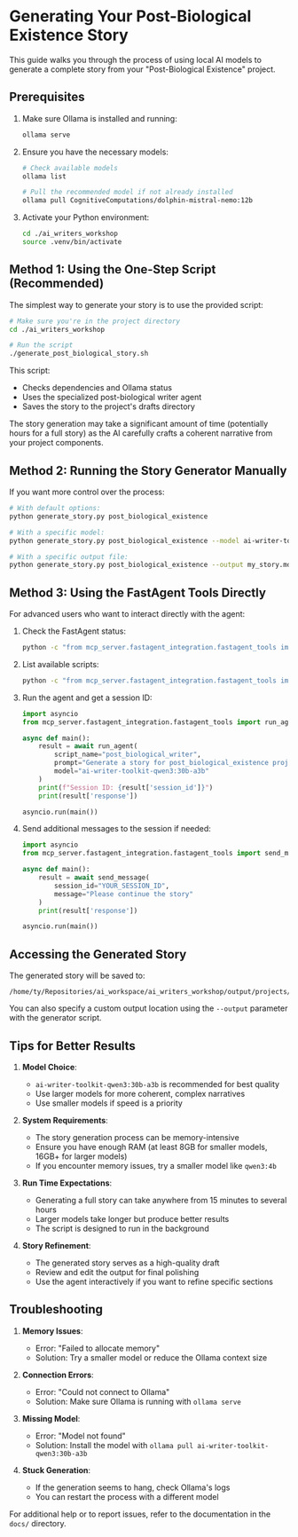 # Generating Your Post-Biological Existence Story

This guide walks you through the process of using local AI models to generate a complete story from your "Post-Biological Existence" project.

## Prerequisites

1. Make sure Ollama is installed and running:
   ```bash
   ollama serve
   ```

2. Ensure you have the necessary models:
   ```bash
   # Check available models
   ollama list
   
   # Pull the recommended model if not already installed
   ollama pull CognitiveComputations/dolphin-mistral-nemo:12b
   ```

3. Activate your Python environment:
   ```bash
   cd ./ai_writers_workshop
   source .venv/bin/activate
   ```

## Method 1: Using the One-Step Script (Recommended)

The simplest way to generate your story is to use the provided script:

```bash
# Make sure you're in the project directory
cd ./ai_writers_workshop

# Run the script
./generate_post_biological_story.sh
```

This script:
- Checks dependencies and Ollama status
- Uses the specialized post-biological writer agent
- Saves the story to the project's drafts directory

The story generation may take a significant amount of time (potentially hours for a full story) as the AI carefully crafts a coherent narrative from your project components.

## Method 2: Running the Story Generator Manually

If you want more control over the process:

```bash
# With default options:
python generate_story.py post_biological_existence

# With a specific model:
python generate_story.py post_biological_existence --model ai-writer-toolkit-qwen3:30b-a3b

# With a specific output file:
python generate_story.py post_biological_existence --output my_story.md
```

## Method 3: Using the FastAgent Tools Directly

For advanced users who want to interact directly with the agent:

1. Check the FastAgent status:
   ```bash
   python -c "from mcp_server.fastagent_integration.fastagent_tools import check_fastagent_status; print(check_fastagent_status())"
   ```

2. List available scripts:
   ```bash
   python -c "from mcp_server.fastagent_integration.fastagent_tools import list_scripts; print(list_scripts())"
   ```

3. Run the agent and get a session ID:
   ```python
   import asyncio
   from mcp_server.fastagent_integration.fastagent_tools import run_agent
   
   async def main():
       result = await run_agent(
           script_name="post_biological_writer",
           prompt="Generate a story for post_biological_existence project",
           model="ai-writer-toolkit-qwen3:30b-a3b"
       )
       print(f"Session ID: {result['session_id']}")
       print(result['response'])
   
   asyncio.run(main())
   ```

4. Send additional messages to the session if needed:
   ```python
   import asyncio
   from mcp_server.fastagent_integration.fastagent_tools import send_message
   
   async def main():
       result = await send_message(
           session_id="YOUR_SESSION_ID",
           message="Please continue the story"
       )
       print(result['response'])
   
   asyncio.run(main())
   ```

## Accessing the Generated Story

The generated story will be saved to:
```
/home/ty/Repositories/ai_workspace/ai_writers_workshop/output/projects/post_biological_existence/drafts/post_biological_existence_generated_story.md
```

You can also specify a custom output location using the `--output` parameter with the generator script.

## Tips for Better Results

1. **Model Choice**:
   - `ai-writer-toolkit-qwen3:30b-a3b` is recommended for best quality
   - Use larger models for more coherent, complex narratives
   - Use smaller models if speed is a priority

2. **System Requirements**:
   - The story generation process can be memory-intensive
   - Ensure you have enough RAM (at least 8GB for smaller models, 16GB+ for larger models)
   - If you encounter memory issues, try a smaller model like `qwen3:4b`

3. **Run Time Expectations**:
   - Generating a full story can take anywhere from 15 minutes to several hours
   - Larger models take longer but produce better results
   - The script is designed to run in the background

4. **Story Refinement**:
   - The generated story serves as a high-quality draft
   - Review and edit the output for final polishing
   - Use the agent interactively if you want to refine specific sections

## Troubleshooting

1. **Memory Issues**:
   - Error: "Failed to allocate memory"
   - Solution: Try a smaller model or reduce the Ollama context size

2. **Connection Errors**:
   - Error: "Could not connect to Ollama"
   - Solution: Make sure Ollama is running with `ollama serve`

3. **Missing Model**:
   - Error: "Model not found"
   - Solution: Install the model with `ollama pull ai-writer-toolkit-qwen3:30b-a3b`

4. **Stuck Generation**:
   - If the generation seems to hang, check Ollama's logs
   - You can restart the process with a different model

For additional help or to report issues, refer to the documentation in the `docs/` directory.
